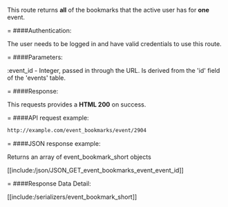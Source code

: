 <!-- --- title: GET /event_bookmarks/event/:event_id -->

This route returns **all** of the bookmarks that the active user has for **one** event.

=
####Authentication:

The user needs to be logged in and have valid credentials to use this route.

=
####Parameters:

:event_id - Integer, passed in through the URL. Is derived from the 'id' field of the 'events' table.

=
####Response:

This requests provides a <strong>HTML 200</strong> on success.

=
####API request example:
```html
http://example.com/event_bookmarks/event/2904
```

=
####JSON response example:

Returns an array of event_bookmark_short objects

[[include:/json/JSON_GET_event_bookmarks_event_event_id]]

=
####Response Data Detail:


[[include:/serializers/event_bookmark_short]]